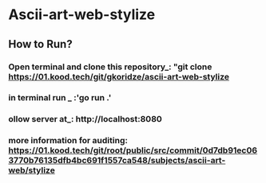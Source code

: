 # Ascii-art-web-stylize

## How to Run?

### Open  terminal and clone this repository_: "git clone https://01.kood.tech/git/gkoridze/ascii-art-web-stylize

### in terminal run _ :'go run .'

### ollow server at_: http://localhost:8080

### more information for auditing: https://01.kood.tech/git/root/public/src/commit/0d7db91ec063770b76135dfb4bc691f1557ca548/subjects/ascii-art-web/stylize
